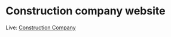 # Construction company website

Live: [Construction Company](https://tomaszbujnicki.github.io/construction-company/)
